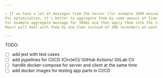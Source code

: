 ```yaml
---

- If we have a lot of messages from the server (for example 1000 messages per second).
For optimization, it's better to aggregate them by some amount of time.
For example aggregate message for 300ms and then apply them into the local state. 
React will deal with them by one time instead of 300 rerenders on each message and it will be much faster.

---
```


TODO:
- [ ] add jest with test cases
- [ ] add pypelines for CI/CD (CircleCI/ GitHub Actions/ GitLab CI)
- [ ] handle docker-compose for server and client at the same time
- [ ] add docker images for testing app parts in CI/CD
